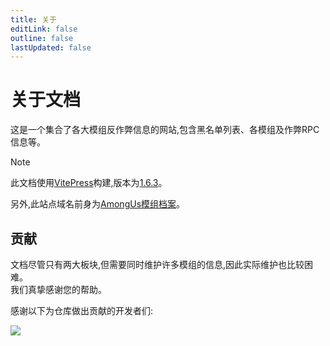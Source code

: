 ```yaml
---
title: 关于
editLink: false
outline: false
lastUpdated: false
---
```

# 关于文档

这是一个集合了各大模组反作弊信息的网站,包含黑名单列表、各模组及作弊RPC信息等。

> [!note]
> 此文档使用[VitePress](https://vitepress.dev/zh/)构建,版本为[1.6.3](https://github.com/vuejs/vitepress/releases/tag/v1.6.3)。

另外,此站点域名前身为[AmongUs模组档案](https://www.bilibili.com/video/BV1hBvjeyETb)。

## 贡献

文档尽管只有两大板块,但需要同时维护许多模组的信息,因此实际维护也比较困难。\
我们真挚感谢您的帮助。

感谢以下为仓库做出贡献的开发者们:

<a href="https://github.com/QingFengTechnology/AmongUs-SusList/graphs/contributors">
  <img src="https://contrib.rocks/image?repo=QingFengTechnology/AmongUs-SusList" />
</a>